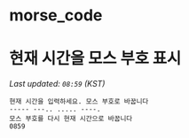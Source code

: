 # morse_code
# 현재 시간을 모스 부호 표시
<!-- MORSE_TIME_START -->
_Last updated: `08:59` (KST)_

```
현재 시간을 입력하세요. 모스 부호로 바꿉니다
----- ---.. ..... ----.
모스 부호를 다시 현재 시간으로 바꿉니다
0859
```
<!-- MORSE_TIME_END -->
